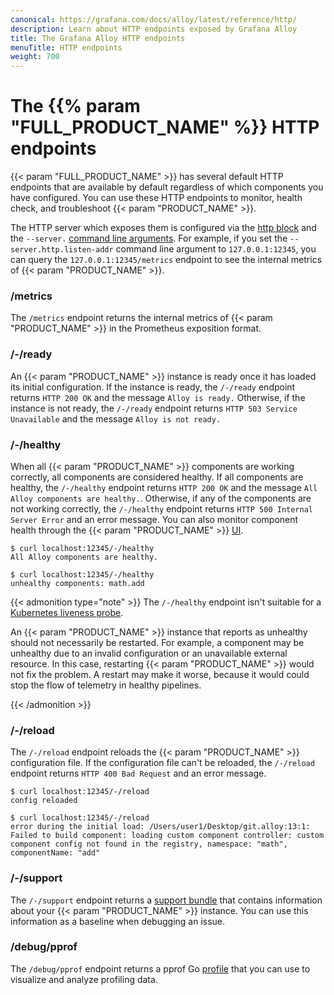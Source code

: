 ```yaml
---
canonical: https://grafana.com/docs/alloy/latest/reference/http/
description: Learn about HTTP endpoints exposed by Grafana Alloy
title: The Grafana Alloy HTTP endpoints
menuTitle: HTTP endpoints
weight: 700
---
```


# The {{% param "FULL_PRODUCT_NAME" %}} HTTP endpoints

{{< param "FULL_PRODUCT_NAME" >}} has several default HTTP endpoints that are available by default regardless of which components you have configured.
You can use these HTTP endpoints to monitor, health check, and troubleshoot {{< param "PRODUCT_NAME" >}}.

The HTTP server which exposes them is configured via the [http block](../config-blocks/http)
and the `--server.` [command line arguments](../cli/run).
For example, if you set the `--server.http.listen-addr` command line argument to `127.0.0.1:12345`,
you can query the `127.0.0.1:12345/metrics` endpoint to see the internal metrics of {{< param "PRODUCT_NAME" >}}.

### /metrics

The `/metrics` endpoint returns the internal metrics of {{< param "PRODUCT_NAME" >}} in the Prometheus exposition format.

### /-/ready

An {{< param "PRODUCT_NAME" >}} instance is ready once it has loaded its initial configuration.
If the instance is ready, the `/-/ready` endpoint returns `HTTP 200 OK` and the message `Alloy is ready.`
Otherwise, if the instance is not ready, the `/-/ready` endpoint returns `HTTP 503 Service Unavailable` and the message `Alloy is not ready.`

### /-/healthy

When all {{< param "PRODUCT_NAME" >}} components are working correctly, all components are considered healthy.
If all components are healthy, the `/-/healthy` endpoint returns `HTTP 200 OK` and the message `All Alloy components are healthy.`.
Otherwise, if any of the components are not working correctly, the `/-/healthy` endpoint returns `HTTP 500 Internal Server Error` and an error message.
You can also monitor component health through the {{< param "PRODUCT_NAME" >}} [UI](../../troubleshoot/debug#alloy-ui).

```shell
$ curl localhost:12345/-/healthy
All Alloy components are healthy.
```

```shell
$ curl localhost:12345/-/healthy
unhealthy components: math.add
```

{{< admonition type="note" >}}
The `/-/healthy` endpoint isn't suitable for a [Kubernetes liveness probe][k8s-liveness].

An {{< param "PRODUCT_NAME" >}} instance that reports as unhealthy should not necessarily be restarted.
For example, a component may be unhealthy due to an invalid configuration or an unavailable external resource.
In this case, restarting {{< param "PRODUCT_NAME" >}} would not fix the problem.
A restart may make it worse, because it would could stop the flow of telemetry in healthy pipelines.

[k8s-liveness]: https://kubernetes.io/docs/concepts/configuration/liveness-readiness-startup-probes/

{{< /admonition >}}

### /-/reload

The `/-/reload` endpoint reloads the {{< param "PRODUCT_NAME" >}} configuration file.
If the configuration file can't be reloaded, the `/-/reload` endpoint returns `HTTP 400 Bad Request` and an error message.

```shell
$ curl localhost:12345/-/reload
config reloaded
```

```shell
$ curl localhost:12345/-/reload
error during the initial load: /Users/user1/Desktop/git.alloy:13:1: Failed to build component: loading custom component controller: custom component config not found in the registry, namespace: "math", componentName: "add"
```

### /-/support

The `/-/support` endpoint returns a [support bundle](../../troubleshoot/support_bundle) that contains information about your {{< param "PRODUCT_NAME" >}} instance. You can use this information as a baseline when debugging an issue.

### /debug/pprof

The `/debug/pprof` endpoint returns a pprof Go [profile](../../troubleshoot/profile) that you can use to visualize and analyze profiling data.
